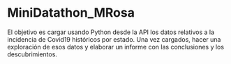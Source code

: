 # MiniDatathon_MRosa

El objetivo es cargar usando Python desde la API los datos
relativos a la incidencia de Covid19 históricos por estado. Una vez cargados, hacer una
exploración de esos datos y elaborar un informe con las conclusiones y los descubrimientos.

